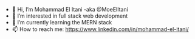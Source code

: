 - 👋 Hi, I’m Mohammad El Itani -aka @MoeElItani
- 👀 I’m interested in full stack web development
- 🌱 I’m currently learning the MERN stack
- 📫 How to reach me: https://www.linkedin.com/in/mohammad-el-itani/

<!---
MoeElItani/MoeElItani is a ✨ special ✨ repository because its `README.md` (this file) appears on your GitHub profile.
You can click the Preview link to take a look at your changes.
--->
